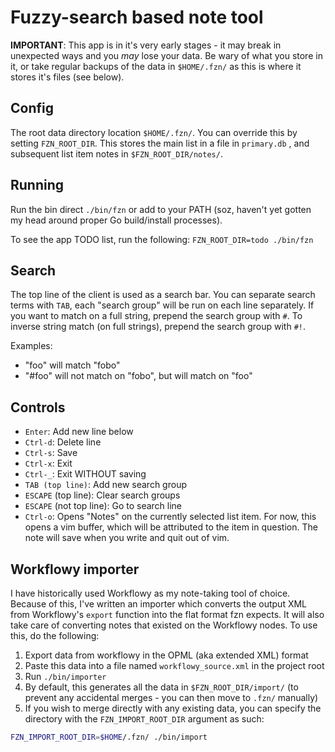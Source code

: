 # Fuzzy-search based note tool

**IMPORTANT**: This app is in it's very early stages - it may break in unexpected ways and you *may* lose your data. Be wary of what you store in it, or take regular backups of the data in `$HOME/.fzn/` as this is where it stores it's files (see below).

## Config

The root data directory location `$HOME/.fzn/`. You can override this by setting `FZN_ROOT_DIR`. This stores the main list in a file in `primary.db` , and subsequent list item notes in `$FZN_ROOT_DIR/notes/`. 

## Running

Run the bin direct `./bin/fzn` or add to your PATH (soz, haven't yet gotten my head around proper Go build/install processes).

To see the app TODO list, run the following: `FZN_ROOT_DIR=todo ./bin/fzn`

## Search

The top line of the client is used as a search bar. You can separate search terms with `TAB`, each "search group" will be run on each line separately. If you want to match on a full string, prepend the search group with `#`. To inverse string match (on full strings), prepend the search group with `#!`.

Examples:

- "foo" will match "fobo"
- "#foo" will not match on "fobo", but will match on "foo"

## Controls

- `Enter`: Add new line below
- `Ctrl-d`: Delete line
- `Ctrl-s`: Save
- `Ctrl-x`: Exit
- `Ctrl-_`: Exit WITHOUT saving
- `TAB (top line)`: Add new search group
- `ESCAPE` (top line): Clear search groups
- `ESCAPE` (not top line): Go to search line
- `Ctrl-o`: Opens "Notes" on the currently selected list item. For now, this opens a vim buffer, which will be attributed to the item in question. The note will save when you write and quit out of vim.

## Workflowy importer

I have historically used Workflowy as my note-taking tool of choice. Because of this, I've written an importer which converts the output XML from Workflowy's `export` function into the flat format fzn expects. It will also take care of converting notes that existed on the Workflowy nodes. To use this, do the following:

1. Export data from workflowy in the OPML (aka extended XML) format
2. Paste this data into a file named `workflowy_source.xml` in the project root
3. Run `./bin/importer`
4. By default, this generates all the data in `$FZN_ROOT_DIR/import/` (to prevent any accidental merges - you can then move to `.fzn/` manually)
5. If you wish to merge directly with any existing data, you can specify the directory with the `FZN_IMPORT_ROOT_DIR` argument as such:

```bash
FZN_IMPORT_ROOT_DIR=$HOME/.fzn/ ./bin/import
```
